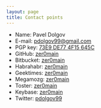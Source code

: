 ```yaml
---
layout: page
title: Contact points
---
```


 * Name: Pavel Dolgov
 * E-mail: [pdolgov99@gmail.com][mail]
 * PGP key: [73E9 DE77 4F15 645C](/key.asc)
 * GitHub: [zer0main][github]
 * Bitbucket: [zer0main][bitbucket]
 * Habrahabr: [zer0main][habr]
 * Geektimes: [zer0main][geektimes]
 * Megamozg: [zer0main][megamozg]
 * Toster: [zer0main][toster]
 * Keybase: [zer0main][keybase]
 * Twitter: [pdolgov99][twitter]

[mail]: mailto:pdolgov99@gmail.com
[github]: https://github.com/zer0main
[bitbucket]: https://bitbucket.org/zer0main
[habr]: http://habrahabr.ru/users/zer0main
[geektimes]: http://geektimes.ru/users/zer0main
[megamozg]: http:///megamozg.ru/users/zer0main
[toster]: http://toster.ru/user/zer0main
[keybase]: https://keybase.io/zer0main
[twitter]: https://twitter.com/pdolgov99
